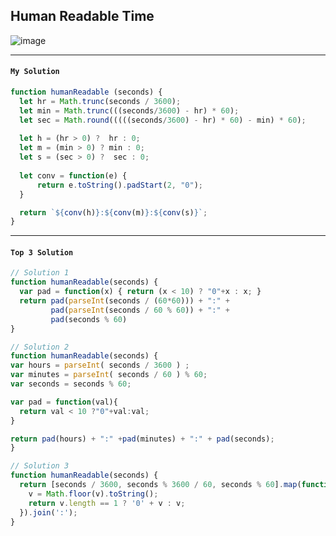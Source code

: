 ## Human Readable Time
![image](https://user-images.githubusercontent.com/99033220/173517414-20f7cca1-78bb-4013-95d1-2b5798c32805.png)

---
#### `My Solution`
```JavaScript
function humanReadable (seconds) {
  let hr = Math.trunc(seconds / 3600);
  let min = Math.trunc(((seconds/3600) - hr) * 60);
  let sec = Math.round(((((seconds/3600) - hr) * 60) - min) * 60);
  
  let h = (hr > 0) ?  hr : 0;
  let m = (min > 0) ? min : 0;
  let s = (sec > 0) ?  sec : 0;
  
  let conv = function(e) {
      return e.toString().padStart(2, "0");
  }

  return `${conv(h)}:${conv(m)}:${conv(s)}`;
}
```

---
#### `Top 3 Solution`
```JavaScript
// Solution 1
function humanReadable(seconds) {
  var pad = function(x) { return (x < 10) ? "0"+x : x; }
  return pad(parseInt(seconds / (60*60))) + ":" +
         pad(parseInt(seconds / 60 % 60)) + ":" +
         pad(seconds % 60)
}

// Solution 2
function humanReadable(seconds) {
var hours = parseInt( seconds / 3600 ) ;
var minutes = parseInt( seconds / 60 ) % 60;
var seconds = seconds % 60;

var pad = function(val){
  return val < 10 ?"0"+val:val;
}

return pad(hours) + ":" +pad(minutes) + ":" + pad(seconds);
}

// Solution 3
function humanReadable(seconds) {
  return [seconds / 3600, seconds % 3600 / 60, seconds % 60].map(function(v) {
    v = Math.floor(v).toString();
    return v.length == 1 ? '0' + v : v;
  }).join(':');
}
```
